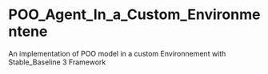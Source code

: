 # POO_Agent_In_a_Custom_Environmentene
An implementation of POO model in a custom Environnement with Stable_Baseline 3 Framework
